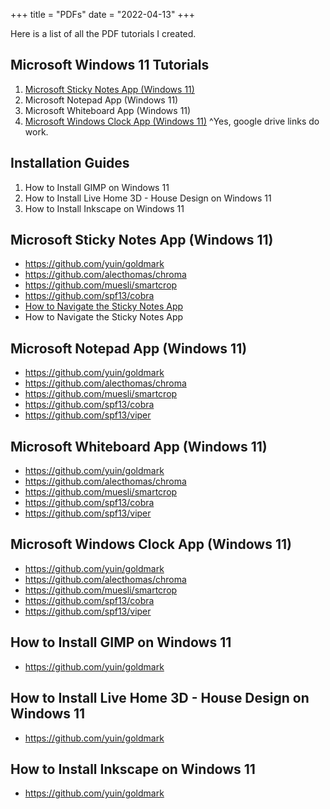 +++
title = "PDFs"
date = "2022-04-13"
+++

Here is a list of all the PDF tutorials I created.

## Microsoft Windows 11 Tutorials
1. [Microsoft Sticky Notes App (Windows 11)](https://google.com)
2. Microsoft Notepad App (Windows 11)
3. Microsoft Whiteboard App (Windows 11)
4. [Microsoft Windows Clock App (Windows 11)](https://drive.google.com/file/d/1WpjMCtKQxA8KrmuRkUwEo7QT3Q8GXNz-/view?usp=drive_link)
^Yes, google drive links do work. 

## Installation Guides
1. How to Install GIMP on Windows 11
2. How to Install Live Home 3D - House Design on Windows 11
3. How to Install Inkscape on Windows 11


## Microsoft Sticky Notes App (Windows 11)

* https://github.com/yuin/goldmark
* https://github.com/alecthomas/chroma
* https://github.com/muesli/smartcrop
* https://github.com/spf13/cobra
* [How to Navigate the Sticky Notes App](https://www.youtube.com/watch?v=pHmHD9lYm6E) 
* How to Navigate the Sticky Notes App 


## Microsoft Notepad App (Windows 11)

* https://github.com/yuin/goldmark
* https://github.com/alecthomas/chroma
* https://github.com/muesli/smartcrop
* https://github.com/spf13/cobra
* https://github.com/spf13/viper


## Microsoft Whiteboard App (Windows 11)

* https://github.com/yuin/goldmark
* https://github.com/alecthomas/chroma
* https://github.com/muesli/smartcrop
* https://github.com/spf13/cobra
* https://github.com/spf13/viper

## Microsoft Windows Clock App (Windows 11)

* https://github.com/yuin/goldmark
* https://github.com/alecthomas/chroma
* https://github.com/muesli/smartcrop
* https://github.com/spf13/cobra
* https://github.com/spf13/viper

## How to Install GIMP on Windows 11

* https://github.com/yuin/goldmark

## How to Install Live Home 3D - House Design on Windows 11

* https://github.com/yuin/goldmark

## How to Install Inkscape on Windows 11

* https://github.com/yuin/goldmark